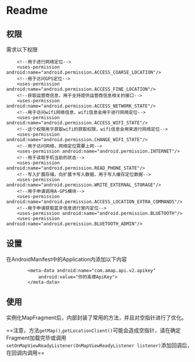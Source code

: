 # Readme

## 权限
需求以下权限
```
    <!--用于进行网络定位-->
    <uses-permission android:name="android.permission.ACCESS_COARSE_LOCATION"/>
    <!--用于访问GPS定位-->
    <uses-permission android:name="android.permission.ACCESS_FINE_LOCATION"/>
    <!--获取运营商信息，用于支持提供运营商信息相关的接口-->
    <uses-permission android:name="android.permission.ACCESS_NETWORK_STATE"/>
    <!--用于访问wifi网络信息，wifi信息会用于进行网络定位-->
    <uses-permission android:name="android.permission.ACCESS_WIFI_STATE"/>
    <!--这个权限用于获取wifi的获取权限，wifi信息会用来进行网络定位-->
    <uses-permission android:name="android.permission.CHANGE_WIFI_STATE"/>
    <!--用于访问网络，网络定位需要上网-->
    <uses-permission android:name="android.permission.INTERNET"/>
    <!--用于读取手机当前的状态-->
    <uses-permission android:name="android.permission.READ_PHONE_STATE"/>
    <!--写入扩展存储，向扩展卡写入数据，用于写入缓存定位数据-->
    <uses-permission android:name="android.permission.WRITE_EXTERNAL_STORAGE"/>
    <!--用于申请调用A-GPS模块-->
    <uses-permission android:name="android.permission.ACCESS_LOCATION_EXTRA_COMMANDS"/>
    <!--用于申请获取蓝牙信息进行室内定位-->
    <uses-permission android:name="android.permission.BLUETOOTH"/>
    <uses-permission android:name="android.permission.BLUETOOTH_ADMIN"/>
```

## 设置
在AndroidManifest中的Application内添加以下内容

```
        <meta-data android:name="com.amap.api.v2.apikey"
            android:value="你的高德ApiKey">
        </meta-data>
```

## 使用
实例化MapFragment后，内部封装了常用的方法，并且对空指针进行了优化。

==注意，方法```getMap()```,```getLocationClient()```可能会造成空指针，请在确定Fragment加载完毕或调用```setOnMapViewReadyListener(OnMapViewReadyListener listener)```添加回调后，在回调内调用==